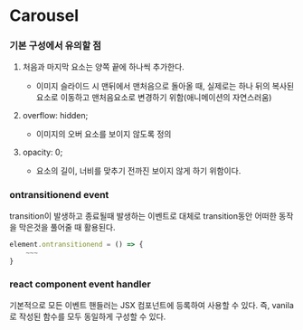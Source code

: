 # Carousel

### 기본 구성에서 유의할 점

1. 처음과 마지막 요소는 양쪽 끝에 하나씩 추가한다.
    - 이미지 슬라이드 시 맨뒤에서 맨처음으로 돌아올 때, 실제로는 하나 뒤의 복사된 요소로 이동하고 맨처음요소로 변경하기 위함(애니메이션의 자연스러움)

2. overflow: hidden;
    - 이미지의 오버 요소를 보이지 않도록 정의

3. opacity: 0;
    - 요소의 길이, 너비를 맞추기 전까진 보이지 않게 하기 위함이다.

### ontransitionend event

transition이 발생하고 종료될때 발생하는 이벤트로 대체로 transition동안 어떠한 동작을 막은것을 풀어줄 때 활용된다.

```javascript
element.ontransitionend = () => {
    ~~~
}
```

### react component event handler

기본적으로 모든 이벤트 핸들러는 JSX 컴포넌트에 등록하여 사용할 수 있다. 즉, vanila로 작성된 함수를 모두 동일하게 구성할 수 있다.